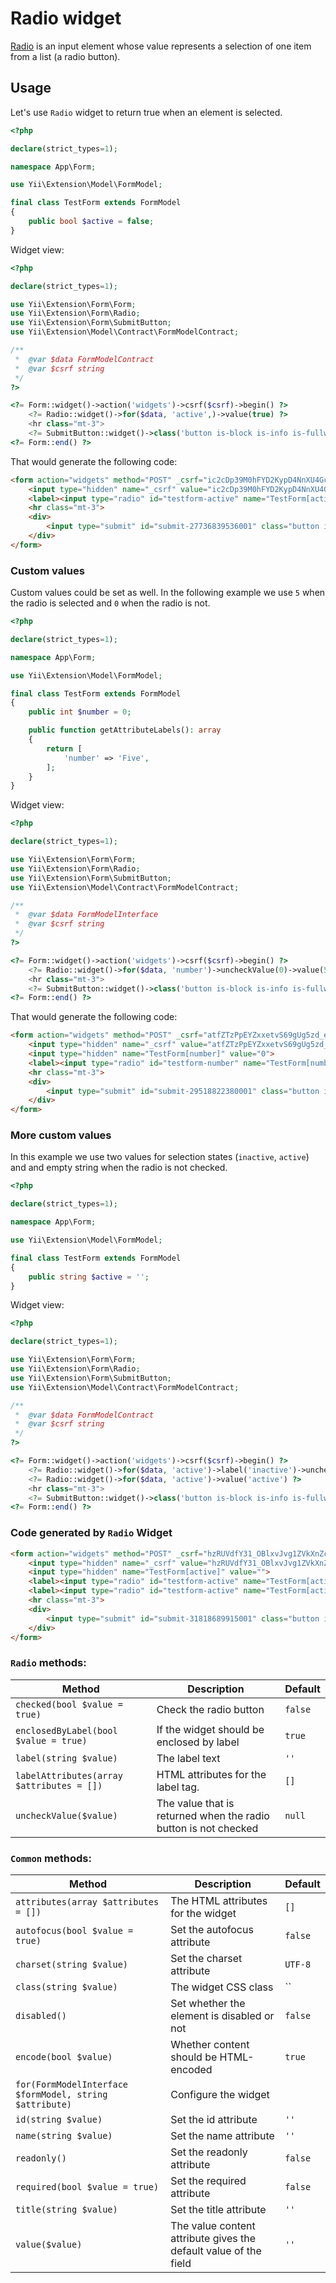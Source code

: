 # Radio widget

[Radio](https://www.w3.org/TR/2012/WD-html-markup-20120329/input.radio.html) is an input element whose value represents a selection of one item from a list (a radio button).

## Usage

Let's use `Radio` widget to return true when an element is selected.

```php
<?php

declare(strict_types=1);

namespace App\Form;

use Yii\Extension\Model\FormModel;

final class TestForm extends FormModel
{
    public bool $active = false;
}
```

Widget view:

```php
<?php

declare(strict_types=1);

use Yii\Extension\Form\Form;
use Yii\Extension\Form\Radio;
use Yii\Extension\Form\SubmitButton;
use Yii\Extension\Model\Contract\FormModelContract;

/**
 *  @var $data FormModelContract
 *  @var $csrf string
 */
?>

<?= Form::widget()->action('widgets')->csrf($csrf)->begin() ?>
    <?= Radio::widget()->for($data, 'active',)->value(true) ?>
    <hr class="mt-3">
    <?= SubmitButton::widget()->class('button is-block is-info is-fullwidth')->value('Save') ?>
<?= Form::end() ?>
```

That would generate the following code:

```html
<form action="widgets" method="POST" _csrf="ic2cDp39M0hFYD2KypD4NnXU4Gcx8FTma624ZZZuUwHYjtNW_odcG31ZTcaH9LJhN7LWKQm4GoAJ4-ctySghTg==">
    <input type="hidden" name="_csrf" value="ic2cDp39M0hFYD2KypD4NnXU4Gcx8FTma624ZZZuUwHYjtNW_odcG31ZTcaH9LJhN7LWKQm4GoAJ4-ctySghTg==">
    <label><input type="radio" id="testform-active" name="TestForm[active]" value="1"> Active</label>
    <hr class="mt-3">
    <div>
        <input type="submit" id="submit-27736839536001" class="button is-block is-info is-fullwidth" name="submit-27736839536001" value="Save">
    </div>
</form>
```

### Custom values

Custom values could be set as well. In the following example we use `5` when the radio is selected and `0` when the radio is not.

```php
<?php

declare(strict_types=1);

namespace App\Form;

use Yii\Extension\Model\FormModel;

final class TestForm extends FormModel
{
    public int $number = 0;

    public function getAttributeLabels(): array
    {
        return [
            'number' => 'Five',
        ];
    }
}
```

Widget view:

```php
<?php

declare(strict_types=1);

use Yii\Extension\Form\Form;
use Yii\Extension\Form\Radio;
use Yii\Extension\Form\SubmitButton;
use Yii\Extension\Model\Contract\FormModelContract;

/**
 *  @var $data FormModelInterface
 *  @var $csrf string
 */
?>

<?= Form::widget()->action('widgets')->csrf($csrf)->begin() ?>
    <?= Radio::widget()->for($data, 'number')->uncheckValue(0)->value(5) ?>
    <hr class="mt-3">
    <?= SubmitButton::widget()->class('button is-block is-info is-fullwidth')->value('Save') ?>
<?= Form::end() ?>
```

That would generate the following code:

```html
<form action="widgets" method="POST" _csrf="atfZTzPpEYZxxetvS69gUg5zd_enzzaZaf6RNZj4nxk7lJYXUJN-1Un8myMGyyoFTBVBuZ-HeP8LsM59x77tVg==">
    <input type="hidden" name="_csrf" value="atfZTzPpEYZxxetvS69gUg5zd_enzzaZaf6RNZj4nxk7lJYXUJN-1Un8myMGyyoFTBVBuZ-HeP8LsM59x77tVg==">
    <input type="hidden" name="TestForm[number]" value="0">
    <label><input type="radio" id="testform-number" name="TestForm[number]" value="5"> Five</label>
    <hr class="mt-3">
    <div>
        <input type="submit" id="submit-29518822380001" class="button is-block is-info is-fullwidth" name="submit-29518822380001" value="Save">
    </div>
</form>
```

### More custom values

In this example we use two values for selection states (`inactive`, `active`) and and empty string when the radio is not checked.

```php
<?php

declare(strict_types=1);

namespace App\Form;

use Yii\Extension\Model\FormModel;

final class TestForm extends FormModel
{
    public string $active = '';
}
```

Widget view:

```php
<?php

declare(strict_types=1);

use Yii\Extension\Form\Form;
use Yii\Extension\Form\Radio;
use Yii\Extension\Form\SubmitButton;
use Yii\Extension\Model\Contract\FormModelContract;

/**
 *  @var $data FormModelContract
 *  @var $csrf string
 */
?>

<?= Form::widget()->action('widgets')->csrf($csrf)->begin() ?>
    <?= Radio::widget()->for($data, 'active')->label('inactive')->uncheckValue("")->value('inactive') ?>
    <?= Radio::widget()->for($data, 'active')->value('active') ?>
    <hr class="mt-3">
    <?= SubmitButton::widget()->class('button is-block is-info is-fullwidth')->value('Save') ?>
<?= Form::end() ?>
```

### Code generated by `Radio` Widget

```html
<form action="widgets" method="POST" _csrf="hzRUVdfY31_OBlxvJvg1ZVkXnZcGwAeJVbncB4jSQHfWdxsNtKKwDPY_LCNrnH8yG3Gr2T6ISe8394NP15QyOA==">
    <input type="hidden" name="_csrf" value="hzRUVdfY31_OBlxvJvg1ZVkXnZcGwAeJVbncB4jSQHfWdxsNtKKwDPY_LCNrnH8yG3Gr2T6ISe8394NP15QyOA==">
    <input type="hidden" name="TestForm[active]" value="">
    <label><input type="radio" id="testform-active" name="TestForm[active]" value="inactive"> inactive</label>
    <label><input type="radio" id="testform-active" name="TestForm[active]" value="active"> Active</label>
    <hr class="mt-3">
    <div>
        <input type="submit" id="submit-31818689915001" class="button is-block is-info is-fullwidth" name="submit-31818689915001" value="Save">
    </div>
</form>
```

### `Radio` methods: 

| Method                                    | Description                                                     | Default |
|-------------------------------------------|-----------------------------------------------------------------|---------|
| `checked(bool $value = true)`             | Check the radio button                                          | `false` |
| `enclosedByLabel(bool $value = true)`     | If the widget should be enclosed by label                       | `true`  |
| `label(string $value)`                    | The label text                                                  | `''`    |
| `labelAttributes(array $attributes = [])` | HTML attributes for the label tag.                              | `[]`    |
| `uncheckValue($value)`                    | The value that is returned when the radio button is not checked | `null`  |

### `Common` methods:

| Method                                                  | Description                                                      | Default |
|---------------------------------------------------------|------------------------------------------------------------------|---------|
| `attributes(array $attributes = [])`                    | The HTML attributes for the widget                               | `[]`    |
| `autofocus(bool $value = true)`                         | Set the autofocus attribute                                      | `false` |
| `charset(string $value)`                                | Set the charset attribute                                        | `UTF-8` |
| `class(string $value)`                                  | The widget CSS class                                             | ``      |
| `disabled()`                                            | Set whether the element is disabled or not                       | `false` |
| `encode(bool $value)`                                   | Whether content should be HTML-encoded                           | `true`  |
| `for(FormModelInterface $formModel, string $attribute)` | Configure the widget                                             |         |
| `id(string $value)`                                     | Set the id attribute                                             | `''`    |
| `name(string $value)`                                   | Set the name attribute                                           | `''`    |
| `readonly()`                                            | Set the readonly attribute                                       | `false` |
| `required(bool $value = true)`                          | Set the required attribute                                       | `false` |
| `title(string $value)`                                  | Set the title attribute                                          | `''`    |
| `value($value)`                                         | The value content attribute gives the default value of the field | `''`    |

